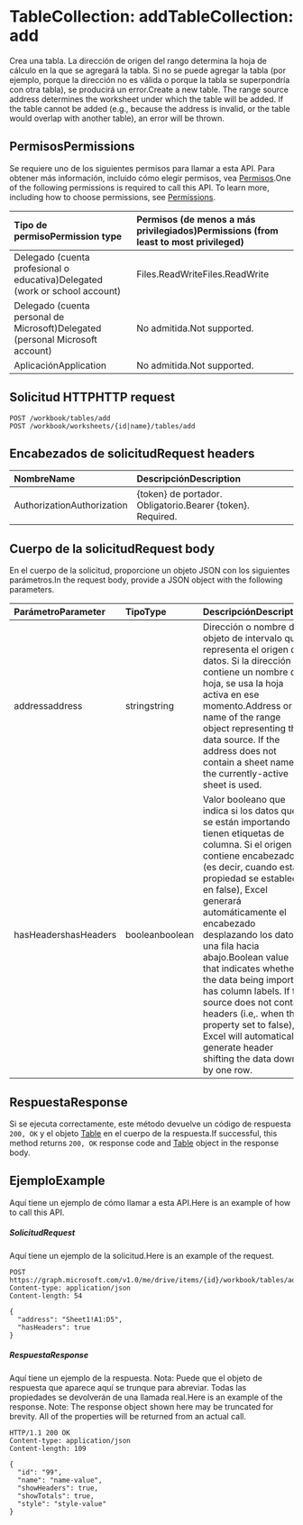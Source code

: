 # <a name="tablecollection-add"></a><span data-ttu-id="47d0e-101">TableCollection: add</span><span class="sxs-lookup"><span data-stu-id="47d0e-101">TableCollection: add</span></span>

<span data-ttu-id="47d0e-p101">Crea una tabla. La dirección de origen del rango determina la hoja de cálculo en la que se agregará la tabla. Si no se puede agregar la tabla (por ejemplo, porque la dirección no es válida o porque la tabla se superpondría con otra tabla), se producirá un error.</span><span class="sxs-lookup"><span data-stu-id="47d0e-p101">Create a new table. The range source address determines the worksheet under which the table will be added. If the table cannot be added (e.g., because the address is invalid, or the table would overlap with another table), an error will be thrown.</span></span>
## <a name="permissions"></a><span data-ttu-id="47d0e-105">Permisos</span><span class="sxs-lookup"><span data-stu-id="47d0e-105">Permissions</span></span>
<span data-ttu-id="47d0e-p102">Se requiere uno de los siguientes permisos para llamar a esta API. Para obtener más información, incluido cómo elegir permisos, vea [Permisos](../../../concepts/permissions_reference.md).</span><span class="sxs-lookup"><span data-stu-id="47d0e-p102">One of the following permissions is required to call this API. To learn more, including how to choose permissions, see [Permissions](../../../concepts/permissions_reference.md).</span></span>

|<span data-ttu-id="47d0e-108">Tipo de permiso</span><span class="sxs-lookup"><span data-stu-id="47d0e-108">Permission type</span></span>      | <span data-ttu-id="47d0e-109">Permisos (de menos a más privilegiados)</span><span class="sxs-lookup"><span data-stu-id="47d0e-109">Permissions (from least to most privileged)</span></span>              |
|:--------------------|:---------------------------------------------------------|
|<span data-ttu-id="47d0e-110">Delegado (cuenta profesional o educativa)</span><span class="sxs-lookup"><span data-stu-id="47d0e-110">Delegated (work or school account)</span></span> | <span data-ttu-id="47d0e-111">Files.ReadWrite</span><span class="sxs-lookup"><span data-stu-id="47d0e-111">Files.ReadWrite</span></span>    |
|<span data-ttu-id="47d0e-112">Delegado (cuenta personal de Microsoft)</span><span class="sxs-lookup"><span data-stu-id="47d0e-112">Delegated (personal Microsoft account)</span></span> | <span data-ttu-id="47d0e-113">No admitida.</span><span class="sxs-lookup"><span data-stu-id="47d0e-113">Not supported.</span></span>    |
|<span data-ttu-id="47d0e-114">Aplicación</span><span class="sxs-lookup"><span data-stu-id="47d0e-114">Application</span></span> | <span data-ttu-id="47d0e-115">No admitida.</span><span class="sxs-lookup"><span data-stu-id="47d0e-115">Not supported.</span></span> |

## <a name="http-request"></a><span data-ttu-id="47d0e-116">Solicitud HTTP</span><span class="sxs-lookup"><span data-stu-id="47d0e-116">HTTP request</span></span>
<!-- { "blockType": "ignored" } -->
```http
POST /workbook/tables/add
POST /workbook/worksheets/{id|name}/tables/add

```
## <a name="request-headers"></a><span data-ttu-id="47d0e-117">Encabezados de solicitud</span><span class="sxs-lookup"><span data-stu-id="47d0e-117">Request headers</span></span>
| <span data-ttu-id="47d0e-118">Nombre</span><span class="sxs-lookup"><span data-stu-id="47d0e-118">Name</span></span>       | <span data-ttu-id="47d0e-119">Descripción</span><span class="sxs-lookup"><span data-stu-id="47d0e-119">Description</span></span>|
|:---------------|:----------|
| <span data-ttu-id="47d0e-120">Authorization</span><span class="sxs-lookup"><span data-stu-id="47d0e-120">Authorization</span></span>  | <span data-ttu-id="47d0e-p103">{token} de portador. Obligatorio.</span><span class="sxs-lookup"><span data-stu-id="47d0e-p103">Bearer {token}. Required.</span></span> |

## <a name="request-body"></a><span data-ttu-id="47d0e-123">Cuerpo de la solicitud</span><span class="sxs-lookup"><span data-stu-id="47d0e-123">Request body</span></span>
<span data-ttu-id="47d0e-124">En el cuerpo de la solicitud, proporcione un objeto JSON con los siguientes parámetros.</span><span class="sxs-lookup"><span data-stu-id="47d0e-124">In the request body, provide a JSON object with the following parameters.</span></span>

| <span data-ttu-id="47d0e-125">Parámetro</span><span class="sxs-lookup"><span data-stu-id="47d0e-125">Parameter</span></span>    | <span data-ttu-id="47d0e-126">Tipo</span><span class="sxs-lookup"><span data-stu-id="47d0e-126">Type</span></span>   |<span data-ttu-id="47d0e-127">Descripción</span><span class="sxs-lookup"><span data-stu-id="47d0e-127">Description</span></span>|
|:---------------|:--------|:----------|
|<span data-ttu-id="47d0e-128">address</span><span class="sxs-lookup"><span data-stu-id="47d0e-128">address</span></span>|<span data-ttu-id="47d0e-129">string</span><span class="sxs-lookup"><span data-stu-id="47d0e-129">string</span></span>|<span data-ttu-id="47d0e-p104">Dirección o nombre del objeto de intervalo que representa el origen de datos. Si la dirección no contiene un nombre de hoja, se usa la hoja activa en ese momento.</span><span class="sxs-lookup"><span data-stu-id="47d0e-p104">Address or name of the range object representing the data source. If the address does not contain a sheet name, the currently-active sheet is used.</span></span>|
|<span data-ttu-id="47d0e-132">hasHeaders</span><span class="sxs-lookup"><span data-stu-id="47d0e-132">hasHeaders</span></span>|<span data-ttu-id="47d0e-133">boolean</span><span class="sxs-lookup"><span data-stu-id="47d0e-133">boolean</span></span>|<span data-ttu-id="47d0e-p105">Valor booleano que indica si los datos que se están importando tienen etiquetas de columna. Si el origen no contiene encabezados (es decir, cuando esta propiedad se establece en false), Excel generará automáticamente el encabezado desplazando los datos una fila hacia abajo.</span><span class="sxs-lookup"><span data-stu-id="47d0e-p105">Boolean value that indicates whether the data being imported has column labels. If the source does not contain headers (i.e,. when this property set to false), Excel will automatically generate header shifting the data down by one row.</span></span>|

## <a name="response"></a><span data-ttu-id="47d0e-137">Respuesta</span><span class="sxs-lookup"><span data-stu-id="47d0e-137">Response</span></span>

<span data-ttu-id="47d0e-138">Si se ejecuta correctamente, este método devuelve un código de respuesta `200, OK` y el objeto [Table](../resources/table.md) en el cuerpo de la respuesta.</span><span class="sxs-lookup"><span data-stu-id="47d0e-138">If successful, this method returns `200, OK` response code and [Table](../resources/table.md) object in the response body.</span></span>

## <a name="example"></a><span data-ttu-id="47d0e-139">Ejemplo</span><span class="sxs-lookup"><span data-stu-id="47d0e-139">Example</span></span>
<span data-ttu-id="47d0e-140">Aquí tiene un ejemplo de cómo llamar a esta API.</span><span class="sxs-lookup"><span data-stu-id="47d0e-140">Here is an example of how to call this API.</span></span>
##### <a name="request"></a><span data-ttu-id="47d0e-141">Solicitud</span><span class="sxs-lookup"><span data-stu-id="47d0e-141">Request</span></span>
<span data-ttu-id="47d0e-142">Aquí tiene un ejemplo de la solicitud.</span><span class="sxs-lookup"><span data-stu-id="47d0e-142">Here is an example of the request.</span></span>
<!-- {
  "blockType": "request",
  "name": "tablecollection_add"
}-->
```http
POST https://graph.microsoft.com/v1.0/me/drive/items/{id}/workbook/tables/add
Content-type: application/json
Content-length: 54

{
  "address": "Sheet1!A1:D5",
  "hasHeaders": true
}
```

##### <a name="response"></a><span data-ttu-id="47d0e-143">Respuesta</span><span class="sxs-lookup"><span data-stu-id="47d0e-143">Response</span></span>
<span data-ttu-id="47d0e-p106">Aquí tiene un ejemplo de la respuesta. Nota: Puede que el objeto de respuesta que aparece aquí se trunque para abreviar. Todas las propiedades se devolverán de una llamada real.</span><span class="sxs-lookup"><span data-stu-id="47d0e-p106">Here is an example of the response. Note: The response object shown here may be truncated for brevity. All of the properties will be returned from an actual call.</span></span>
<!-- {
  "blockType": "response",
  "truncated": true,
  "@odata.type": "microsoft.graph.table"
} -->
```http
HTTP/1.1 200 OK
Content-type: application/json
Content-length: 109

{
  "id": "99",
  "name": "name-value",
  "showHeaders": true,
  "showTotals": true,
  "style": "style-value"
}
```

<!-- uuid: 8fcb5dbc-d5aa-4681-8e31-b001d5168d79
2015-10-25 14:57:30 UTC -->
<!-- {
  "type": "#page.annotation",
  "description": "TableCollection: add",
  "keywords": "",
  "section": "documentation",
  "tocPath": ""
}-->

